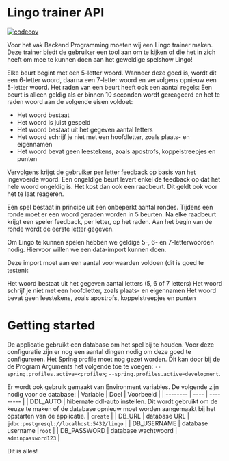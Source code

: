 # Lingo trainer API
[![codecov](https://codecov.io/gh/Hilgon2/lingo-trainer/branch/development/graph/badge.svg?token=666J6NGEUR)](https://codecov.io/gh/Hilgon2/lingo-trainer)

Voor het vak Backend Programming moeten wij een Lingo trainer maken. Deze trainer biedt de gebruiker een tool aan om te kijken of die het in zich heeft om mee te kunnen doen aan het geweldige spelshow Lingo! 

Elke beurt begint met een 5-letter woord. Wanneer deze goed is, wordt dit een 6-letter woord, daarna een 7-letter woord en vervolgens opnieuw een 5-letter woord. 
Het raden van een beurt heeft ook een aantal regels:
Een beurt is alleen geldig als er binnen 10 seconden wordt gereageerd en het te raden woord aan de volgende eisen voldoet:
* Het woord bestaat
* Het woord is juist gespeld
* Het woord bestaat uit het gegeven aantal letters
* Het woord schrijf je niet met een hoofdletter, zoals plaats- en eigennamen
* Het woord bevat geen leestekens, zoals apostrofs, koppelstreepjes en punten

Vervolgens krijgt de gebruiker per letter feedback op basis van het ingevoerde woord. Een ongeldige beurt levert enkel de feedback op dat het hele woord ongeldig is. Het kost dan ook een raadbeurt. Dit geldt ook voor het te laat reageren.

Een spel bestaat in principe uit een onbeperkt aantal rondes. Tijdens een ronde moet er een woord geraden worden in 5 beurten. Na elke raadbeurt krijgt een speler feedback, per letter, op het raden. Aan het begin van de ronde wordt de eerste letter gegeven.

Om Lingo te kunnen spelen hebben we geldige 5-, 6- en 7-letterwoorden nodig.
Hiervoor willen we een data-import kunnen doen.

Deze import moet aan een aantal voorwaarden voldoen (dit is goed te testen):

Het woord bestaat uit het gegeven aantal letters (5, 6 of 7 letters)
Het woord schrijf je niet met een hoofdletter, zoals plaats- en eigennamen
Het woord bevat geen leestekens, zoals apostrofs, koppelstreepjes en punten

# Getting started
De applicatie gebruikt een database om het spel bij te houden. Voor deze configuratie zijn er nog een aantal dingen nodig om deze goed te configureren.
Het Spring profile moet nog gezet worden. Dit kan door bij de de Program Arguments het volgende toe te voegen: `--spring.profiles.active=<profile>`; `--spring.profiles.active=development`.

Er wordt ook gebruik gemaakt van Environment variables. De volgende zijn nodig voor de database:
| Variable | Doel | Voorbeeld |
| -------- | ---- | --------- |
| DDL_AUTO | hibernate ddl-auto instellen. Dit wordt gebruikt om de keuze te maken of de database opnieuw moet worden aangemaakt bij het opstarten van de applicatie. | `create` |
| DB_URL | database URL | `jdbc:postgresql://localhost:5432/lingo` |
| DB_USERNAME | database username |`root` |
| DB_PASSWORD | database wachtwoord | `adminpassword123` |

Dit is alles! 
